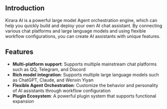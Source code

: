 ## Introduction

Kirara AI is a powerful large model Agent orchestration engine, which can help you quickly build and deploy your own AI chat assistant. By connecting various chat platforms and large language models and using flexible workflow configurations, you can create AI assistants with unique features.

## Features

- **Multi-platform support**: Supports multiple mainstream chat platforms such as QQ, Telegram, and Discord
- **Rich model integration**: Supports multiple large language models such as ChatGPT, Claude, and Wenxin Yiyan
- **Flexible Agent Orchestration**: Customize the behavior and personality of AI assistants through workflow configuration
- **Plugin Ecosystem**: A powerful plugin system that supports functional expansion
